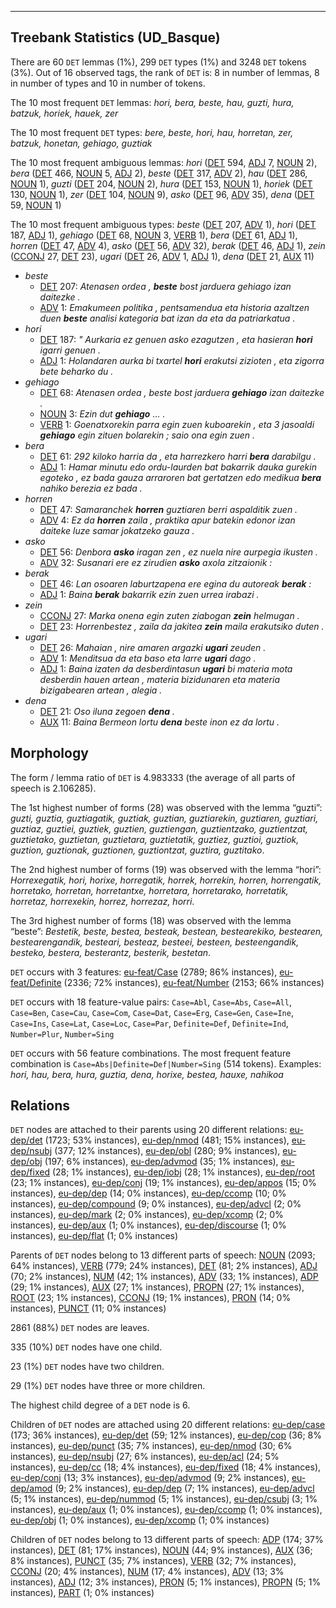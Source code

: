 

--------------------------------------------------------------------------------

## Treebank Statistics (UD_Basque)

There are 60 `DET` lemmas (1%), 299 `DET` types (1%) and 3248 `DET` tokens (3%).
Out of 16 observed tags, the rank of `DET` is: 8 in number of lemmas, 8 in number of types and 10 in number of tokens.

The 10 most frequent `DET` lemmas: <em>hori, bera, beste, hau, guzti, hura, batzuk, horiek, hauek, zer</em>

The 10 most frequent `DET` types:  <em>bere, beste, hori, hau, horretan, zer, batzuk, honetan, gehiago, guztiak</em>

The 10 most frequent ambiguous lemmas: <em>hori</em> ([DET]() 594, [ADJ]() 7, [NOUN]() 2), <em>bera</em> ([DET]() 466, [NOUN]() 5, [ADJ]() 2), <em>beste</em> ([DET]() 317, [ADV]() 2), <em>hau</em> ([DET]() 286, [NOUN]() 1), <em>guzti</em> ([DET]() 204, [NOUN]() 2), <em>hura</em> ([DET]() 153, [NOUN]() 1), <em>horiek</em> ([DET]() 130, [NOUN]() 1), <em>zer</em> ([DET]() 104, [NOUN]() 9), <em>asko</em> ([DET]() 96, [ADV]() 35), <em>dena</em> ([DET]() 59, [NOUN]() 1)

The 10 most frequent ambiguous types:  <em>beste</em> ([DET]() 207, [ADV]() 1), <em>hori</em> ([DET]() 187, [ADJ]() 1), <em>gehiago</em> ([DET]() 68, [NOUN]() 3, [VERB]() 1), <em>bera</em> ([DET]() 61, [ADJ]() 1), <em>horren</em> ([DET]() 47, [ADV]() 4), <em>asko</em> ([DET]() 56, [ADV]() 32), <em>berak</em> ([DET]() 46, [ADJ]() 1), <em>zein</em> ([CCONJ]() 27, [DET]() 23), <em>ugari</em> ([DET]() 26, [ADV]() 1, [ADJ]() 1), <em>dena</em> ([DET]() 21, [AUX]() 11)


* <em>beste</em>
  * [DET]() 207: <em>Atenasen ordea , <b>beste</b> bost jarduera gehiago izan daitezke .</em>
  * [ADV]() 1: <em>Emakumeen politika , pentsamendua eta historia azaltzen duen <b>beste</b> analisi kategoria bat izan da eta da patriarkatua .</em>
* <em>hori</em>
  * [DET]() 187: <em>" Aurkaria ez genuen asko ezagutzen , eta hasieran <b>hori</b> igarri genuen .</em>
  * [ADJ]() 1: <em>Holandaren aurka bi txartel <b>hori</b> erakutsi zizioten , eta zigorra bete beharko du .</em>
* <em>gehiago</em>
  * [DET]() 68: <em>Atenasen ordea , beste bost jarduera <b>gehiago</b> izan daitezke .</em>
  * [NOUN]() 3: <em>Ezin dut <b>gehiago</b> ... .</em>
  * [VERB]() 1: <em>Goenatxorekin parra egin zuen kuboarekin , eta 3 jasoaldi <b>gehiago</b> egin zituen bolarekin ; saio ona egin zuen .</em>
* <em>bera</em>
  * [DET]() 61: <em>292 kiloko harria da , eta harrezkero harri <b>bera</b> darabilgu .</em>
  * [ADJ]() 1: <em>Hamar minutu edo ordu-laurden bat bakarrik dauka gurekin egoteko , ez bada gauza arraroren bat gertatzen edo medikua <b>bera</b> nahiko berezia ez bada .</em>
* <em>horren</em>
  * [DET]() 47: <em>Samaranchek <b>horren</b> guztiaren berri aspalditik zuen .</em>
  * [ADV]() 4: <em>Ez da <b>horren</b> zaila , praktika apur batekin edonor izan daiteke luze samar jokatzeko gauza .</em>
* <em>asko</em>
  * [DET]() 56: <em>Denbora <b>asko</b> iragan zen , ez nuela nire aurpegia ikusten .</em>
  * [ADV]() 32: <em>Susanari ere ez zirudien <b>asko</b> axola zitzaionik :</em>
* <em>berak</em>
  * [DET]() 46: <em>Lan osoaren laburtzapena ere egina du autoreak <b>berak</b> :</em>
  * [ADJ]() 1: <em>Baina <b>berak</b> bakarrik ezin zuen urrea irabazi .</em>
* <em>zein</em>
  * [CCONJ]() 27: <em>Marka onena egin zuten ziabogan <b>zein</b> helmugan .</em>
  * [DET]() 23: <em>Horrenbestez , zaila da jakitea <b>zein</b> maila erakutsiko duten .</em>
* <em>ugari</em>
  * [DET]() 26: <em>Mahaian , nire amaren argazki <b>ugari</b> zeuden .</em>
  * [ADV]() 1: <em>Menditsua da eta baso eta larre <b>ugari</b> dago .</em>
  * [ADJ]() 1: <em>Baina izaten da desberdintasun <b>ugari</b> bi materia mota desberdin hauen artean , materia bizidunaren eta materia bizigabearen artean , alegia .</em>
* <em>dena</em>
  * [DET]() 21: <em>Oso iluna zegoen <b>dena</b> .</em>
  * [AUX]() 11: <em>Baina Bermeon lortu <b>dena</b> beste inon ez da lortu .</em>

## Morphology

The form / lemma ratio of `DET` is 4.983333 (the average of all parts of speech is 2.106285).

The 1st highest number of forms (28) was observed with the lemma “guzti”: <em>guzti, guztia, guztiagatik, guztiak, guztian, guztiarekin, guztiaren, guztiari, guztiaz, guztiei, guztiek, guztien, guztiengan, guztientzako, guztientzat, guztietako, guztietan, guztietara, guztietatik, guztiez, guztioi, guztiok, guztion, guztionak, guztionen, guztiontzat, guztira, guztitako</em>.

The 2nd highest number of forms (19) was observed with the lemma “hori”: <em>Horrexegatik, hori, horixe, horregatik, horrek, horrekin, horren, horrengatik, horretako, horretan, horretantxe, horretara, horretarako, horretatik, horretaz, horrexekin, horrez, horrezaz, horri</em>.

The 3rd highest number of forms (18) was observed with the lemma “beste”: <em>Bestetik, beste, bestea, besteak, bestean, bestearekiko, bestearen, bestearengandik, besteari, besteaz, besteei, besteen, besteengandik, besteko, bestera, besterantz, besterik, bestetan</em>.

`DET` occurs with 3 features: [eu-feat/Case]() (2789; 86% instances), [eu-feat/Definite]() (2336; 72% instances), [eu-feat/Number]() (2153; 66% instances)

`DET` occurs with 18 feature-value pairs: `Case=Abl`, `Case=Abs`, `Case=All`, `Case=Ben`, `Case=Cau`, `Case=Com`, `Case=Dat`, `Case=Erg`, `Case=Gen`, `Case=Ine`, `Case=Ins`, `Case=Lat`, `Case=Loc`, `Case=Par`, `Definite=Def`, `Definite=Ind`, `Number=Plur`, `Number=Sing`

`DET` occurs with 56 feature combinations.
The most frequent feature combination is `Case=Abs|Definite=Def|Number=Sing` (514 tokens).
Examples: <em>hori, hau, bera, hura, guztia, dena, horixe, bestea, hauxe, nahikoa</em>


## Relations

`DET` nodes are attached to their parents using 20 different relations: [eu-dep/det]() (1723; 53% instances), [eu-dep/nmod]() (481; 15% instances), [eu-dep/nsubj]() (377; 12% instances), [eu-dep/obl]() (280; 9% instances), [eu-dep/obj]() (197; 6% instances), [eu-dep/advmod]() (35; 1% instances), [eu-dep/fixed]() (28; 1% instances), [eu-dep/iobj]() (28; 1% instances), [eu-dep/root]() (23; 1% instances), [eu-dep/conj]() (19; 1% instances), [eu-dep/appos]() (15; 0% instances), [eu-dep/dep]() (14; 0% instances), [eu-dep/ccomp]() (10; 0% instances), [eu-dep/compound]() (9; 0% instances), [eu-dep/advcl]() (2; 0% instances), [eu-dep/mark]() (2; 0% instances), [eu-dep/xcomp]() (2; 0% instances), [eu-dep/aux]() (1; 0% instances), [eu-dep/discourse]() (1; 0% instances), [eu-dep/flat]() (1; 0% instances)

Parents of `DET` nodes belong to 13 different parts of speech: [NOUN]() (2093; 64% instances), [VERB]() (779; 24% instances), [DET]() (81; 2% instances), [ADJ]() (70; 2% instances), [NUM]() (42; 1% instances), [ADV]() (33; 1% instances), [ADP]() (29; 1% instances), [AUX]() (27; 1% instances), [PROPN]() (27; 1% instances), [ROOT]() (23; 1% instances), [CCONJ]() (19; 1% instances), [PRON]() (14; 0% instances), [PUNCT]() (11; 0% instances)

2861 (88%) `DET` nodes are leaves.

335 (10%) `DET` nodes have one child.

23 (1%) `DET` nodes have two children.

29 (1%) `DET` nodes have three or more children.

The highest child degree of a `DET` node is 6.

Children of `DET` nodes are attached using 20 different relations: [eu-dep/case]() (173; 36% instances), [eu-dep/det]() (59; 12% instances), [eu-dep/cop]() (36; 8% instances), [eu-dep/punct]() (35; 7% instances), [eu-dep/nmod]() (30; 6% instances), [eu-dep/nsubj]() (27; 6% instances), [eu-dep/acl]() (24; 5% instances), [eu-dep/cc]() (18; 4% instances), [eu-dep/fixed]() (18; 4% instances), [eu-dep/conj]() (13; 3% instances), [eu-dep/advmod]() (9; 2% instances), [eu-dep/amod]() (9; 2% instances), [eu-dep/dep]() (7; 1% instances), [eu-dep/advcl]() (5; 1% instances), [eu-dep/nummod]() (5; 1% instances), [eu-dep/csubj]() (3; 1% instances), [eu-dep/aux]() (1; 0% instances), [eu-dep/ccomp]() (1; 0% instances), [eu-dep/obj]() (1; 0% instances), [eu-dep/xcomp]() (1; 0% instances)

Children of `DET` nodes belong to 13 different parts of speech: [ADP]() (174; 37% instances), [DET]() (81; 17% instances), [NOUN]() (44; 9% instances), [AUX]() (36; 8% instances), [PUNCT]() (35; 7% instances), [VERB]() (32; 7% instances), [CCONJ]() (20; 4% instances), [NUM]() (17; 4% instances), [ADV]() (13; 3% instances), [ADJ]() (12; 3% instances), [PRON]() (5; 1% instances), [PROPN]() (5; 1% instances), [PART]() (1; 0% instances)

